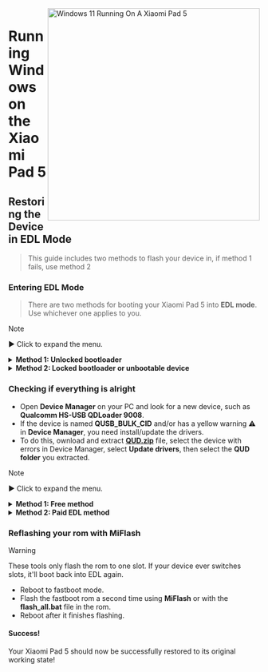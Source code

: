 <img align="right" src="https://raw.githubusercontent.com/erdilS/Port-Windows-11-Xiaomi-Pad-5/main/nabu.png" width="425" alt="Windows 11 Running On A Xiaomi Pad 5">

# Running Windows on the Xiaomi Pad 5

## Restoring the Device in EDL Mode
> This guide includes two methods to flash your device in, if method 1 fails, use method 2

### Entering EDL Mode
> There are two methods for booting your Xiaomi Pad 5 into **EDL mode**. Use whichever one applies to you.

> [!NOTE]
>
> ▶️ Click to expand the menu.

<details>
  <summary><strong>Method 1: Unlocked bootloader</strong></summary>

> If your bootloader is unlocked, simply run the following command in **fastboot mode**
```cmd
fastboot oem edl
```

</details>

<details>
  <summary><strong>Method 2: Locked bootloader or unbootable device</strong></summary>

- Insert an **EDL cable** if you have one into your device and press the button on the cable to boot into **EDL mode**.
> EDL cables that can be found online which should work must include V2 in the name, for example **Hydra V2 EDL Cable**.
- Alternatively, **short the test points** (requires opening the back panel of your device).

</details>

### Checking if everything is alright
- Open **Device Manager** on your PC and look for a new device, such as **Qualcomm HS-USB QDLoader 9008**.
- If the device is named **QUSB_BULK_CID** and/or has a yellow warning ⚠️ in **Device Manager**, you need install/update the drivers.
- To do this, ownload and extract **[QUD.zip](https://github.com/n00b69/woa-betalm/releases/download/Qfil/QUD.zip)** file, select the device with errors in Device Manager, select **Update drivers**, then select the **QUD folder** you extracted.

> [!NOTE]
>
> ▶️ Click to expand the menu.

<details>
  <summary><strong>Method 1: Free method</strong></summary>

## Method 1: Free method

### Prerequisites
- [`Patched MiFlash Tool`](https://github.com/erdilS/Port-Windows-11-Xiaomi-Pad-5/releases/download/1.0/MiFlashPatched.zip)

- [`Patched firehose (.elf) file`](https://github.com/erdilS/Port-Windows-11-Xiaomi-Pad-5/releases/download/1.0/prog_ufs_firehose_sm7150_ddr.elf)

- `Extracted` [`fastboot ROM for Nabu`](http://xmfirmwareupdater.com/miui/nabu/) 

### Preparing necessary files
- Unzip the **fastboot ROM** for your Xiaomi Pad 5.
- Unzip the **MiflashPatched.zip** file you downloaded earlier.
- Copy the **firehose (.elf)** file from the **MiflashPatched.zip** folder into the **images** folder inside your extracted **fastboot ROM**, overwriting the existing file.

#### Open MiFlash Tool 
- Navigate to the **MiFlash** folder inside the extracted **MiflashPatched.zip**.
- Launch **XiaoMiFlash.exe** as an administrator.

### Flashing the ROM
- Click the **Select** button in **MiFlash** and choose the folder where you extracted your **fastboot ROM** (the one where you replaced the **firehose.elf** file).
- In the **MiFlash** tool, ensure the **"Clean All"** option is checked.
- Click **Refresh** in **MiFlash** to verify the connection to your device.
- After confirming your device is detected and the **"Clean All"** option is selected, click **Flash** to start the flashing process.

> [!Important]
> If you see any error that doesn't go away after 2 minutes, reboot the device into **EDL mode** again, then click **Refresh** and **Flash** again to retry.

#### Reboot the device
- Once the flashing is complete, click the **Reboot** button to restart the device.

</details>

<details>
  <summary><strong>Method 2: Paid EDL method</strong></summary>

## Method 2: Paid Flashing via HXRU Tool

### Prerequisites 
- `$3 USDT` and a crypto wallet for credits (some Russian bank accounts are also accepted)

- `Telegram account` for communication with HXRU support

- [`MiFlash HXRU Tool`](https://hxrutool.net/tool/Xiaomi_Auth_Tool_v9.0.0.5_mtk.zip)
 
- [`Stock fastboot ROM for Nabu`](http://xmfirmwareupdater.com/miui/nabu/)  
### Setting up HXRU Tool  
- Create an account on **[HXRU dashboard](https://dashboard.hxrutool.com/Register)**.
- Download and extract the **MiFlash HXRU** tool.

#### Buy Credits 
- Contact **@hxruofficial** on Telegram to purchase **5 credits** (approx. **$3**). You need these credits to proceed with flashing your device.

### Flashing your device
- Open **XiaoMiFlash.exe** and grant it administrator access.
- Download the stock fastboot rom for your device (which should have a .tgz extension) and open it. Inside there should be a .tar file. Extract the contents of this .tar file into any folder).
- Click the **select** button in **XiaoMiFlash** and select this folder.
- Press **flash**.
- If you get a `write time out` error, hold the **power** + **volume down** button for +- 30 seconds to reboot EDL. After this press the **flash** button again.
- After a few seconds a login popup should show up. Enter your HRXU account details here and press **Request Auth Flashing**.

#### Reboot the device
- After it says **flash done**, reboot your device by holding **power** for +- 14 seconds.

</details>

### Reflashing your rom with MiFlash
> [!Warning]
> These tools only flash the rom to one slot. If your device ever switches slots, it'll boot back into EDL again.
- Reboot to fastboot mode.
- Flash the fastboot rom a second time using **MiFlash** or with the **flash_all.bat** file in the rom.
- Reboot after it finishes flashing.

#### Success!
Your Xiaomi Pad 5 should now be successfully restored to its original working state!

































